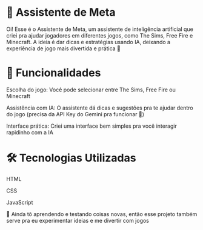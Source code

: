 # 🧠 Assistente de Meta

Oi! Esse é o Assistente de Meta, um assistente de inteligência artificial que criei pra ajudar jogadores em diferentes jogos, como The Sims, Free Fire e Minecraft.
A ideia é dar dicas e estratégias usando IA, deixando a experiência de jogo mais divertida e prática 🤖

# 🎯 Funcionalidades

Escolha do jogo: Você pode selecionar entre The Sims, Free Fire ou Minecraft

Assistência com IA: O assistente dá dicas e sugestões pra te ajudar dentro do jogo (precisa da API Key do Gemini pra funcionar 🔑)

Interface prática: Criei uma interface bem simples pra você interagir rapidinho com a IA

# 🛠️ Tecnologias Utilizadas

HTML

CSS

JavaScript

💬 Ainda tô aprendendo e testando coisas novas, então esse projeto também serve pra eu experimentar ideias e me divertir com jogos
